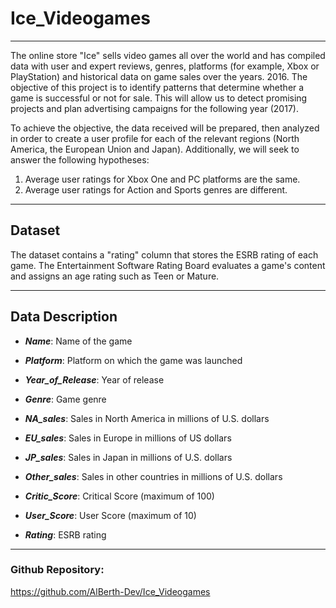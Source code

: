 # Ice_Videogames

---
The online store "Ice" sells video games all over the world and has compiled data with user and expert reviews, genres, platforms (for example, Xbox or PlayStation) and historical data on game sales over the years. 2016. 
The objective of this project is to identify patterns that determine whether a game is successful or not for sale. This will allow us to detect promising projects and plan advertising campaigns for the following year (2017).

To achieve the objective, the data received will be prepared, then analyzed in order to create a user profile for each of the relevant regions (North America, the European Union and Japan). Additionally, we will seek to answer the following hypotheses:
1. Average user ratings for Xbox One and PC platforms are the same.
2. Average user ratings for Action and Sports genres are different.
___

## Dataset
The dataset contains a "rating" column that stores the ESRB rating of each game. The Entertainment Software Rating Board evaluates a game's content and assigns an age rating such as Teen or Mature.
___
## Data Description
- ***Name***: Name of the game

- ***Platform***: Platform on which the game was launched

- ***Year_of_Release***: Year of release

- ***Genre***: Game genre 

- ***NA_sales***: Sales in North America in millions of U.S. dollars

- ***EU_sales***: Sales in Europe in millions of US dollars

- ***JP_sales***: Sales in Japan in millions of U.S. dollars 

- ***Other_sales***: Sales in other countries in millions of U.S. dollars

- ***Critic_Score***: Critical Score (maximum of 100)

- ***User_Score***: User Score (maximum of 10)

- ***Rating***: ESRB rating

___
### Github Repository:
https://github.com/AlBerth-Dev/Ice_Videogames

